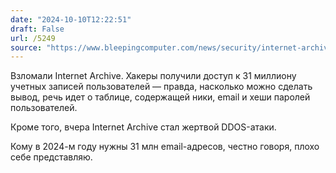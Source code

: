 ```yaml
---
date: "2024-10-10T12:22:51"
draft: False
url: /5249
source: "https://www.bleepingcomputer.com/news/security/internet-archive-hacked-data-breach-impacts-31-million-users/"
---
```


Взломали Internet Archive. Хакеры получили доступ к 31 миллиону учетных записей пользователей — правда, насколько можно сделать вывод, речь идет о таблице, содержащей ники, email и хеши паролей пользователей.

Кроме того, вчера Internet Archive стал жертвой DDOS-атаки.

Кому в 2024-м году нужны 31 млн email-адресов, честно говоря, плохо себе представляю.
